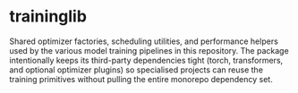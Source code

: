 # traininglib

Shared optimizer factories, scheduling utilities, and performance helpers used by the various model training pipelines in this repository. The package intentionally keeps its third-party dependencies tight (torch, transformers, and optional optimizer plugins) so specialised projects can reuse the training primitives without pulling the entire monorepo dependency set.
